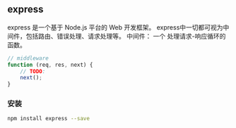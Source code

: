 ## express

express 是一个基于 Node.js 平台的 Web 开发框架。
express中一切都可视为中间件，包括路由、错误处理、请求处理等。
中间件： 一个 处理请求-响应循环的函数。

```js
// middleware
function (req, res, next) {
    // TODO:
    next();
}
```

### 安装
```bash
npm install express --save
```

